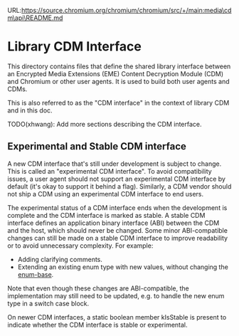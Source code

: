 URL:https://source.chromium.org/chromium/chromium/src/+/main:media\cdm\api\README.md
# Library CDM Interface

This directory contains files that define the shared library interface between
an Encrypted Media Extensions (EME) Content Decryption Module (CDM) and Chromium
or other user agents. It is used to build both user agents and CDMs.

This is also referred to as the "CDM interface" in the context of library CDM
and in this doc.

TODO(xhwang): Add more sections describing the CDM interface.

## Experimental and Stable CDM interface

A new CDM interface that's still under development is subject to change. This
is called an "experimental CDM interface". To avoid compatibility issues, a user
agent should not support an experimental CDM interface by default (it's okay to
support it behind a flag). Similarly, a CDM vendor should not ship a CDM using
an experimental CDM interface to end users.

The experimental status of a CDM interface ends when the development is complete
and the CDM interface is marked as stable. A stable CDM interface defines an
application binary interface (ABI) between the CDM and the host, which should
never be changed. Some minor ABI-compatible changes can still be made on a
stable CDM interface to improve readability or to avoid unnecessary complexity.
For example:

* Adding clarifying comments.
* Extending an existing enum type with new values, without changing the
  [enum-base](https://en.cppreference.com/w/cpp/language/enum).

Note that even though these changes are ABI-compatible, the implementation may
still need to be updated, e.g. to handle the new enum type in a switch case
block.

On newer CDM interfaces, a static boolean member kIsStable is present to
indicate whether the CDM interface is stable or experimental.
